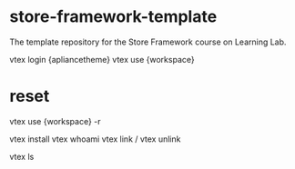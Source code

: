# store-framework-template

The template repository for the Store Framework course on Learning Lab.

vtex login {apliancetheme}
vtex use {workspace}

# reset

vtex use {workspace} -r

vtex install
vtex whoami
vtex link / vtex unlink

vtex ls
